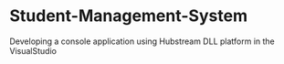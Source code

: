 # Student-Management-System

Developing a console application using Hubstream DLL platform in the VisualStudio 
